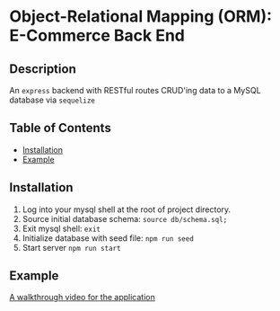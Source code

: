 # Object-Relational Mapping (ORM): E-Commerce Back End

## Description
  An `express` backend with RESTful routes CRUD'ing data to a MySQL database via `sequelize`

  ## Table of Contents
  - [Installation](#installation)
  - [Example](#sample)
    
  ## Installation
  1. Log into your mysql shell at the root of project directory.
  2. Source initial database schema: `source db/schema.sql;`
  3. Exit mysql shell: `exit`
  4. Initialize database with seed file: `npm run seed`
  5. Start server `npm run start`

  ## Example
  [A walkthrough video for the application](https://www.youtube.com/watch?v=-d8rpw4hMwc)